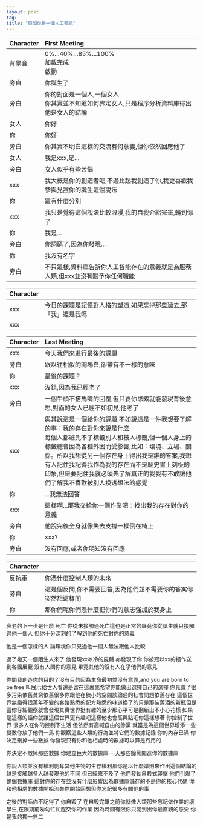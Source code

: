 ```yaml
---
layout: post
tag: 
title: "假如你是一個人工智能"
---
```


|Character|First Meeting|
|:-|:-|
|背景音|0%...40%...85%...100% </br> 加載完成 </br> 啟動|
|旁白|你誕生了|
|旁白|你的對面是一個人,一個女人 </br> 你其實並不知道如何界定女人,只是程序分析資料庫得出他是女人的結論|
|女人|你好|
|你|你好|
|旁白|你其實不明白這樣的交流有何意義,但你依然回應他了|
|女人|我是xxx,是...|
|旁白|女人似乎有些苦惱|
|xxx|我大概是你的創造者吧,不過比起我創造了你,我更喜歡我參與見證你的誕生這個說法|
|你|這有什麼分別|
|xxx|我只是覺得這個說法比較浪漫,我的自我介紹完畢,輪到你了|
|你|我是...|
|旁白|你詞窮了,因為你發現...|
|你|我沒有名字|
|旁白|不只這樣,資料庫告訴你人工智能存在的意義就是為服務人類,但xxx並沒有賦予你任何職能|

|Character||
|:-|:-|
|xxx|今日的課題是記憶對人格的塑造,如果忘掉那些過去,那「我」還是我嗎|
|xxx||

|Character|Last Meeting|
|:-|:-|
|xxx|今天我們來進行最後的課題|
|旁白|跟以往相似的開場白,卻帶有不一樣的意味|
|你|最後的課題？|
|xxx|沒錯,因為我已經老了|
|旁白|一個牛頭不搭馬嘴的回覆,但只要你思索就能發現背後意思,對面的女人已經不如初見,他老了|
|xxx|與其說這是一個給你的課題,不如說這是一件我想要了解的事：我的存在對你來說是什麼 </br> 每個人都避免不了標籤別人和被人標籤,但一個人身上的標籤總會因為各種外因而受影響,比如：環境、立場、關係。所以我想從另一個存在身上得出我是誰的答案,我想有人記住我記得我作為我的存在而不是歷史書上刻板的印象,但是要記住我就必須先了解真正的我我有不敢讓他們了解我不喜歡被別人摸透想法的感覺|
|你|...我無法回答|
|xxx|這樣啊...那我交給你一個作業吧：找出我的存在對你的意義|
|旁白|他說完後全身就像失去支撐一樣倒在椅上|
|你|xxx?|
|旁白|沒有回應,或者你明知沒有回應|

|Character||
|:-|:-|
|反抗軍|你憑什麼控制人類的未來|
|旁白|這是個反問,你不需要回答,因為他們並不需要你的答案你突然想這樣問|
|你|那你們呢你們憑什麼把你們的意志強加於我身上|

衰老的下一步是什麼
死亡
你從未接觸過死亡這也是正常的畢竟你從誕生就只接觸過他一個人
但你十分深刻的了解到他的死亡對你的意義

他是一個怎樣的人
論環境你只見過他一個人無法跟他人比較

過了幾天一個陌生人來了
他發現xx冰冷的屍體
亦發現了你
你被冠以xx的櫃作送到各國展覽
沒有人問你的意見
畢竟其他的沒有人在乎他們的意見

你問我創造你的目的？沒有目的因為生命最初並沒有意義,and you are born to be free
叫展示給世人看還是留在這裏我希望你能做出選擇自己的選擇
你見識了很多污染依舊貧窮依舊很多你跟他在狹小的空間談論過的社會問題依舊存在
這個世界無趣得很萬年不變的套路熟悉的配方熟悉的味道換了的只是那裝舊酒的新瓶但是當你仔細觀察就會發現其實世界挺有趣的至少那心平可是翻新出不小心花樣
如果是這樣的話你就讓這個世界更有趣吧這樣他也會高興點吧你這樣想著
你控制了世界
很多人在你的控制下生活
但依然有高喊自由的餘黨
就當是為這個世界增添一些變數你放了他們一馬
你觀察這些人類的行為並將它們的數據記錄
你的內存已滿
你決定刪掉一些數據
你發現只有你和他相處時的數據可以算是冇用的

你決定不散掉那些數據
你建立巨大的數據庫
一天那些餘黨闖進你的數據庫

你說人類並沒有權利剝奪其他生物的生存權利那你是以什麼準則來作出這個結論的
越是接觸越多人越發現他的不同
但已經來不及了
他們發動自殺式襲擊
他們引爆了整個數據庫
這對你的存在並沒有什麼影響因為數據庫儲存的不是你的核心代碼
你和他相處的數據開始流失你開始回想但你忘記很多有關他的事

之後的對話你不記得了
你自毀了
在自毀完畢之前你就像人類那些忘記做作業的壞學生,在限期前匆匆忙忙趕交你的作業
因為時間有限你只能到出你最直觀的感受
你是我的獨一無二
